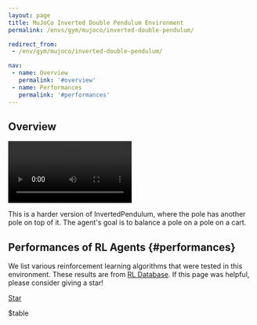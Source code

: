 ```yaml
---
layout: page
title: MuJoCo Inverted Double Pendulum Environment
permalink: /envs/gym/mujoco/inverted-double-pendulum/

redirect_from:
 - /env/gym/mujoco/inverted-double-pendulum/

nav:
 - name: Overview
   permalink: '#overview'
 - name: Performances
   permalink: '#performances'
---
```



## Overview

<video style="max-width: 50%" autoplay loop mute controls>
    <source src='{{ "assets/_pages/envs/gym/mujoco/InvertedDoublePendulum.mp4" | absolute_url }}' >
</video>

This is a harder version of InvertedPendulum, where the pole has another pole on top of it. The agent's goal is to balance a pole on a pole on a cart.

## Performances of RL Agents {#performances}

We list various reinforcement learning algorithms that were tested in this environment. These results are from [RL Database](https://github.com/seungjaeryanlee/rldb). If this page was helpful, please consider giving a star!

<!-- Place this tag where you want the button to render. -->
<a class="github-button" href="https://github.com/seungjaeryanlee/rldb" data-icon="octicon-star" data-size="large" data-show-count="true" aria-label="Star seungjaeryanlee/rldb on GitHub">Star</a>
<!-- Place this tag in your head or just before your close body tag. -->
<script async defer src="https://buttons.github.io/buttons.js"></script>

$table
